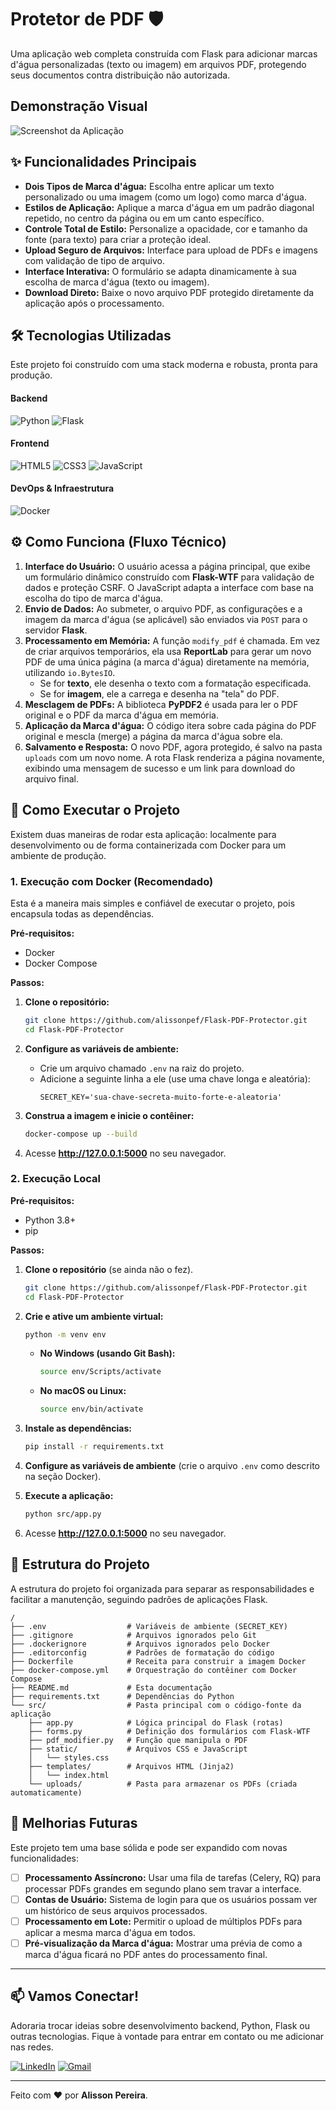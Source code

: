 # Protetor de PDF 🛡️

Uma aplicação web completa construída com Flask para adicionar marcas d'água personalizadas (texto ou imagem) em arquivos PDF, protegendo seus documentos contra distribuição não autorizada.

## Demonstração Visual

![Screenshot da Aplicação](placeholder.png)

## ✨ Funcionalidades Principais

-   **Dois Tipos de Marca d'água:** Escolha entre aplicar um texto personalizado ou uma imagem (como um logo) como marca d'água.
-   **Estilos de Aplicação:** Aplique a marca d'água em um padrão diagonal repetido, no centro da página ou em um canto específico.
-   **Controle Total de Estilo:** Personalize a opacidade, cor e tamanho da fonte (para texto) para criar a proteção ideal.
-   **Upload Seguro de Arquivos:** Interface para upload de PDFs e imagens com validação de tipo de arquivo.
-   **Interface Interativa:** O formulário se adapta dinamicamente à sua escolha de marca d'água (texto ou imagem).
-   **Download Direto:** Baixe o novo arquivo PDF protegido diretamente da aplicação após o processamento.

## 🛠️ Tecnologias Utilizadas

Este projeto foi construído com uma stack moderna e robusta, pronta para produção.

#### Backend
![Python](https://img.shields.io/badge/Python-3776AB?style=for-the-badge&logo=python&logoColor=white)
![Flask](https://img.shields.io/badge/Flask-000000?style=for-the-badge&logo=flask&logoColor=white)

#### Frontend
![HTML5](https://img.shields.io/badge/HTML5-E34F26?style=for-the-badge&logo=html5&logoColor=white)
![CSS3](https://img.shields.io/badge/CSS3-1572B6?style=for-the-badge&logo=css3&logoColor=white)
![JavaScript](https://img.shields.io/badge/JavaScript-F7DF1E?style=for-the-badge&logo=javascript&logoColor=black)

#### DevOps & Infraestrutura
![Docker](https://img.shields.io/badge/Docker-2496ED?style=for-the-badge&logo=docker&logoColor=white)

## ⚙️ Como Funciona (Fluxo Técnico)

1.  **Interface do Usuário:** O usuário acessa a página principal, que exibe um formulário dinâmico construído com **Flask-WTF** para validação de dados e proteção CSRF. O JavaScript adapta a interface com base na escolha do tipo de marca d'água.
2.  **Envio de Dados:** Ao submeter, o arquivo PDF, as configurações e a imagem da marca d'água (se aplicável) são enviados via `POST` para o servidor **Flask**.
3.  **Processamento em Memória:** A função `modify_pdf` é chamada. Em vez de criar arquivos temporários, ela usa **ReportLab** para gerar um novo PDF de uma única página (a marca d'água) diretamente na memória, utilizando `io.BytesIO`.
    -   Se for **texto**, ele desenha o texto com a formatação especificada.
    -   Se for **imagem**, ele a carrega e desenha na "tela" do PDF.
4.  **Mesclagem de PDFs:** A biblioteca **PyPDF2** é usada para ler o PDF original e o PDF da marca d'água em memória.
5.  **Aplicação da Marca d'água:** O código itera sobre cada página do PDF original e mescla (merge) a página da marca d'água sobre ela.
6.  **Salvamento e Resposta:** O novo PDF, agora protegido, é salvo na pasta `uploads` com um novo nome. A rota Flask renderiza a página novamente, exibindo uma mensagem de sucesso e um link para download do arquivo final.

## 🚀 Como Executar o Projeto

Existem duas maneiras de rodar esta aplicação: localmente para desenvolvimento ou de forma containerizada com Docker para um ambiente de produção.

### 1. Execução com Docker (Recomendado)

Esta é a maneira mais simples e confiável de executar o projeto, pois encapsula todas as dependências.

**Pré-requisitos:**
- Docker
- Docker Compose

**Passos:**
1.  **Clone o repositório:**
    ```bash
    git clone https://github.com/alissonpef/Flask-PDF-Protector.git
    cd Flask-PDF-Protector
    ```

2.  **Configure as variáveis de ambiente:**
    - Crie um arquivo chamado `.env` na raiz do projeto.
    - Adicione a seguinte linha a ele (use uma chave longa e aleatória):
      ```
      SECRET_KEY='sua-chave-secreta-muito-forte-e-aleatoria'
      ```

3.  **Construa a imagem e inicie o contêiner:**
    ```bash
    docker-compose up --build
    ```

4.  Acesse **http://127.0.0.1:5000** no seu navegador.

### 2. Execução Local

**Pré-requisitos:**
- Python 3.8+
- pip

**Passos:**

1.  **Clone o repositório** (se ainda não o fez).
    ```bash
    git clone https://github.com/alissonpef/Flask-PDF-Protector.git
    cd Flask-PDF-Protector
    ```

2.  **Crie e ative um ambiente virtual:**
    ```bash
    python -m venv env
    ```
    *   **No Windows (usando Git Bash):**
        ```bash
        source env/Scripts/activate
        ```
    *   **No macOS ou Linux:**
        ```bash
        source env/bin/activate
        ```

3.  **Instale as dependências:**
    ```bash
    pip install -r requirements.txt
    ```

4.  **Configure as variáveis de ambiente** (crie o arquivo `.env` como descrito na seção Docker).

5.  **Execute a aplicação:**
    ```bash
    python src/app.py
    ```

6.  Acesse **http://127.0.0.1:5000** no seu navegador.

## 📁 Estrutura do Projeto

A estrutura do projeto foi organizada para separar as responsabilidades e facilitar a manutenção, seguindo padrões de aplicações Flask.

```
/
├── .env                  # Variáveis de ambiente (SECRET_KEY)
├── .gitignore            # Arquivos ignorados pelo Git
├── .dockerignore         # Arquivos ignorados pelo Docker
├── .editorconfig         # Padrões de formatação do código
├── Dockerfile            # Receita para construir a imagem Docker
├── docker-compose.yml    # Orquestração do contêiner com Docker Compose
├── README.md             # Esta documentação
├── requirements.txt      # Dependências do Python
└── src/                  # Pasta principal com o código-fonte da aplicação
    ├── app.py            # Lógica principal do Flask (rotas)
    ├── forms.py          # Definição dos formulários com Flask-WTF
    ├── pdf_modifier.py   # Função que manipula o PDF
    ├── static/           # Arquivos CSS e JavaScript
    │   └── styles.css
    ├── templates/        # Arquivos HTML (Jinja2)
    │   └── index.html
    └── uploads/          # Pasta para armazenar os PDFs (criada automaticamente)
```

## 🔮 Melhorias Futuras

Este projeto tem uma base sólida e pode ser expandido com novas funcionalidades:

-   [ ] **Processamento Assíncrono:** Usar uma fila de tarefas (Celery, RQ) para processar PDFs grandes em segundo plano sem travar a interface.
-   [ ] **Contas de Usuário:** Sistema de login para que os usuários possam ver um histórico de seus arquivos processados.
-   [ ] **Processamento em Lote:** Permitir o upload de múltiplos PDFs para aplicar a mesma marca d'água em todos.
-   [ ] **Pré-visualização da Marca d'água:** Mostrar uma prévia de como a marca d'água ficará no PDF antes do processamento final.

---

## 📫 Vamos Conectar!

Adoraria trocar ideias sobre desenvolvimento backend, Python, Flask ou outras tecnologias. Fique à vontade para entrar em contato ou me adicionar nas redes.

[![LinkedIn](https://img.shields.io/badge/LinkedIn-%230077B5.svg?style=for-the-badge&logo=linkedin&logoColor=white)](https://www.linkedin.com/in/alisson-pereira-ferreira-450223b/)
[![Gmail](https://img.shields.io/badge/Gmail-%23EA4335.svg?style=for-the-badge&logo=gmail&logoColor=white)](mailto:alissonpef@gmail.com)

---
Feito com ❤️ por **Alisson Pereira**.

